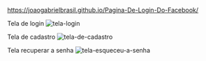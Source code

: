  https://joaogabrielbrasil.github.io/Pagina-De-Login-Do-Facebook/

Tela de login
![tela-login](https://user-images.githubusercontent.com/28787494/136666846-9a7f00f1-cb34-497e-8a38-b9116d5b9293.png)

Tela de cadastro
![tela-de-cadastro](https://user-images.githubusercontent.com/28787494/136666844-efaa605c-2984-4559-8987-41b0f19a74a7.png)

Tela recuperar a senha
![tela-esqueceu-a-senha](https://user-images.githubusercontent.com/28787494/136666845-c503f0df-c4fd-4c8a-82a1-c7eab3c2a597.png)

